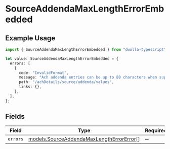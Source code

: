 # SourceAddendaMaxLengthErrorEmbedded

## Example Usage

```typescript
import { SourceAddendaMaxLengthErrorEmbedded } from "dwolla-typescript";

let value: SourceAddendaMaxLengthErrorEmbedded = {
  errors: [
    {
      code: "InvalidFormat",
      message: "Ach addenda entries can be up to 80 characters when supplied.",
      path: "/achDetails/source/addenda/values",
      links: {},
    },
  ],
};
```

## Fields

| Field                                                                                      | Type                                                                                       | Required                                                                                   | Description                                                                                |
| ------------------------------------------------------------------------------------------ | ------------------------------------------------------------------------------------------ | ------------------------------------------------------------------------------------------ | ------------------------------------------------------------------------------------------ |
| `errors`                                                                                   | [models.SourceAddendaMaxLengthErrorError](../models/sourceaddendamaxlengtherrorerror.md)[] | :heavy_minus_sign:                                                                         | N/A                                                                                        |